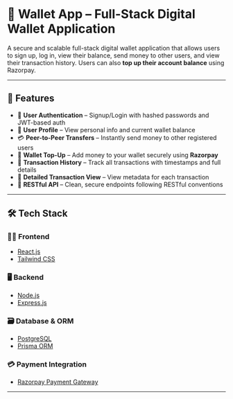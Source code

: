 # 💸 Wallet App – Full-Stack Digital Wallet Application

A secure and scalable full-stack digital wallet application that allows users to sign up, log in, view their balance, send money to other users, and view their transaction history. Users can also **top up their account balance** using Razorpay.

---

## 🚀 Features

- 🔐 **User Authentication** – Signup/Login with hashed passwords and JWT-based auth
- 👤 **User Profile** – View personal info and current wallet balance
- 💳 **Peer-to-Peer Transfers** – Instantly send money to other registered users
- 💸 **Wallet Top-Up** – Add money to your wallet securely using **Razorpay**
- 📜 **Transaction History** – Track all transactions with timestamps and full details
- 📄 **Detailed Transaction View** – View metadata for each transaction
- 🧾 **RESTful API** – Clean, secure endpoints following RESTful conventions

---

## 🛠️ Tech Stack

### 🧑‍💻 Frontend
- [React.js](https://reactjs.org/)
- [Tailwind CSS](https://tailwindcss.com/)

### 🖥️ Backend
- [Node.js](https://nodejs.org/)
- [Express.js](https://expressjs.com/)

### 🗃️ Database & ORM
- [PostgreSQL](https://www.postgresql.org/)
- [Prisma ORM](https://www.prisma.io/)

### 💳 Payment Integration
- [Razorpay Payment Gateway](https://razorpay.com/)

---

